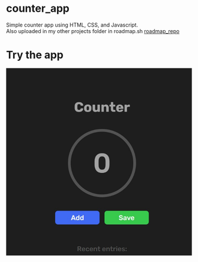 # counter_app

Simple counter app using HTML, CSS, and Javascript.  
Also uploaded in my other projects folder in roadmap.sh
[roadmap_repo](https://github.com/mariano-shem/roadmap.sh-projects)

# Try the app
<p>
<a href="https://smdev-counter.netlify.app/">
  <img src="./assets/images/readme_thumbnail.jpg" alt="javascript counter app">
</a>
</p>